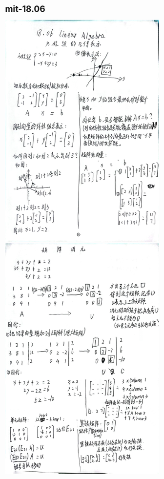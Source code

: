 # mit-18.06
![方程组的线性表示](https://raw.githubusercontent.com/Jayu202/mit-18.06/main/笔记/mit18.06_01_方程组的几何表示.jpg)
![矩阵消元](https://github.com/Jayu202/mit-18.06/blob/main/%E7%AC%94%E8%AE%B0/mit18.06_02_%E7%9F%A9%E9%98%B5%E6%B6%88%E5%85%83.jpg)
